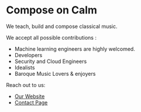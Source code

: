 # Compose on Calm

We teach, build and compose classical music.

We accept all possible contributions :

* Machine learning engineers are highly welcomed.
* Developers
* Security and Cloud Engineers
* Idealists
* Baroque Music Lovers & enjoyers


Reach out to us:

* [Our Website](https://astralecorp.vercel.app)
* [Contact Page](https://astralecorp.vercel.app/contact)
